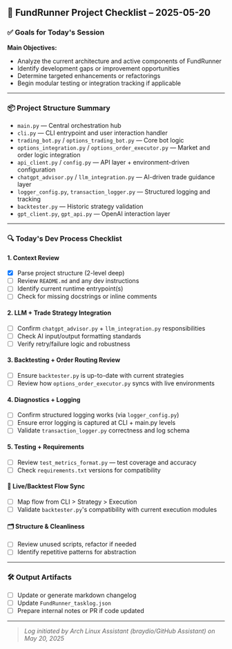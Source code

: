 ## 🧠 FundRunner Project Checklist – 2025-05-20

### ✅ Goals for Today's Session

**Main Objectives:**

- Analyze the current architecture and active components of FundRunner
- Identify development gaps or improvement opportunities
- Determine targeted enhancements or refactorings
- Begin modular testing or integration tracking if applicable

---

### 📦 Project Structure Summary

- `main.py` — Central orchestration hub
- `cli.py` — CLI entrypoint and user interaction handler
- `trading_bot.py` / `options_trading_bot.py` — Core bot logic
- `options_integration.py` / `options_order_executor.py` — Market and order logic integration
- `api_client.py` / `config.py` — API layer + environment-driven configuration
- `chatgpt_advisor.py` / `llm_integration.py` — AI-driven trade guidance layer
- `logger_config.py`, `transaction_logger.py` — Structured logging and tracking
- `backtester.py` — Historic strategy validation
- `gpt_client.py`, `gpt_api.py` — OpenAI interaction layer

---

### 🔍 Today's Dev Process Checklist

#### 1. **Context Review**

- [x] Parse project structure (2-level deep)
- [ ] Review `README.md` and any dev instructions
- [ ] Identify current runtime entrypoint(s)
- [ ] Check for missing docstrings or inline comments

#### 2. **LLM + Trade Strategy Integration**

- [ ] Confirm `chatgpt_advisor.py` + `llm_integration.py` responsibilities
- [ ] Check AI input/output formatting standards
- [ ] Verify retry/failure logic and robustness

#### 3. **Backtesting + Order Routing Review**

- [ ] Ensure `backtester.py` is up-to-date with current strategies
- [ ] Review how `options_order_executor.py` syncs with live environments

#### 4. **Diagnostics + Logging**

- [ ] Confirm structured logging works (via `logger_config.py`)
- [ ] Ensure error logging is captured at CLI + main.py levels
- [ ] Validate `transaction_logger.py` correctness and log schema

#### 5. **Testing + Requirements**

- [ ] Review `test_metrics_format.py` — test coverage and accuracy
- [ ] Check `requirements.txt` versions for compatibility

#### 🔁 Live/Backtest Flow Sync

- [ ] Map flow from CLI > Strategy > Execution
- [ ] Validate `backtester.py`'s compatibility with current execution modules

#### 🗂️ Structure & Cleanliness

- [ ] Review unused scripts, refactor if needed
- [ ] Identify repetitive patterns for abstraction

---

### 🛠 Output Artifacts

- [ ] Update or generate markdown changelog
- [ ] Update `FundRunner_tasklog.json`
- [ ] Prepare internal notes or PR if code updated

---

> _Log initiated by Arch Linux Assistant (braydio/GitHub Assistant) on May 20, 2025_
